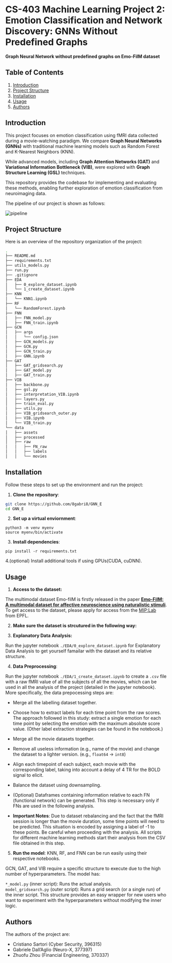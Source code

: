 # CS-403 Machine Learning Project 2: Emotion Classification and Network Discovery: GNNs Without Predefined Graphs 

**Graph Neural Network without predefined graphs on Emo-FilM dataset**

## Table of Contents
1. [Introduction](#introduction)
2. [Project Structure](#project-structure)
3. [Installation](#installation)
4. [Usage](#usage)
5. [Authors](#authors)


## Introduction

This project focuses on emotion classification using fMRI data collected during a movie-watching paradigm. We compare **Graph Neural Networks (GNNs)** with traditional machine learning models such as Random Forest and K-Nearest Neighbors (KNN).

While advanced models, including **Graph Attention Networks (GAT)** and **Variational Information Bottleneck (VIB)**, were explored with **Graph Structure Learning (GSL)** techniques.

This repository provides the codebase for implementing and evaluating these methods, enabling further exploration of emotion classification from neuroimaging data.

The pipeline of our project is shown as follows:

![pipeline](frmi_pipeline.png)


## Project Structure

Here is an overview of the repository organization of the project:

```bash
.
├── README.md
├── requirements.txt
├── utils_models.py
├── run.py
├── .gitignore
├── EDA
│   ├── 0_explore_dataset.ipynb
│   └── 1_create_dataset.ipynb
├── KNN
│   └── KNN1.ipynb
├── RF
│   └── RandomForest.ipynb
├── FNN
│   ├── FNN_model.py
│   ├── FNN_train.ipynb
├── GCN
│   ├── args
│   │   └── config.json
│   ├── GCN_models.py
│   ├── GCN.py
│   ├── GCN_train.py
│   ├── GNN.ipynb
├── GAT
│   ├── GAT_gridsearch.py
│   ├── GAT_model.py
│   ├── GAT_train.py
├── VIB
│   ├── backbone.py
│   ├── gsl.py
│   ├── interpretation_VIB.ipynb
│   ├── layers.py
│   ├── train_eval.py
│   ├── utils.py
│   ├── VIB_gridsearch_outer.py
│   ├── VIB.ipynb
│   └── VIB_train.py
└── data
│   ├── assets
│   ├── processed
│   ├── raw
│   │   ├── FN_raw
│   │   ├── labels
│   │   └── movies

```

## Installation

Follow these steps to set up the environment and run the project:

1. **Clone the repository**:

```bash
git clone https://github.com/8gabri8/GNN_E
cd GNN_E
```

2. **Set up a virtual enviornment**:
```
python3 -m venv myenv
source myenv/bin/activate
```

3. **Install dependencies**:
```
pip install -r requirements.txt
```

4.(optional) Install additional tools if using GPUs(CUDA, cuDNN).

## Usage

1. **Access to the dataset:**

The multimodal dataset Emo-filM is firstly released in the paper [**Emo-FilM: A multimodal dataset for affective neuroscience using naturalistic stimuli**](https://www.biorxiv.org/content/10.1101/2024.02.26.582043v1). To get access to the dataset, please apply for access from the [MIP:Lab](https://miplab.epfl.ch/) from EPFL.

2. **Make sure the dataset is strcutured in the following way:**

3. **Explanatory Data Analysis:**

Run the jupyter notebook ``./EDA/0_explore_dataset.ipynb`` for Explanatory Data Analysis to get yourself famailar with the dataset and its relative structure.

4. **Data Preprocessing**:

Run the jupyter notebook ``./EDA/1_create_dataset.ipynb`` to create a ``.csv`` file with a raw fMRI value of all the subjects of all the movies, which can be used in all the analysis of the project (detailed in the jupyter notebook). More specifically, the data prepocessing steps are:

- Merge all the labelling dataset together.  
- Choose how to extract labels for each time point from the raw scores.      The approach followed in this study: extract a single emotion for each time point by selecting the emotion with the maximum absolute score value. (Other label extraction strategies can be found in the notebook.)
- Merge all the movie datasets together.
- Remove all useless information (e.g., name of the movie) and change the dataset to a lighter version. (e.g., ``float64`` -> ``int8``)
- Align each timepoint of each subject, each movie with the corresponding label, taking into account a delay of 4 TR for the BOLD signal to elicit.
- Balance the dataset using downsampling.
- (Optional) Dataframes containing information relative to each FN (functional network) can be generated. This step is necessary only if FNs are used in the following analysis.

- **Important Notes**: Due to dataset rebalancing and the fact that the fMRI session is longer than the movie duration, some time points will need to be predicted. This situation is encoded by assigning a label of -1 to these points. Be careful when proceeding with the analysis. All scripts for different machine learning methods start their analysis from the CSV file obtained in this step.

5. **Run the model**: KNN, RF, and FNN can be run easily using their respective notebooks.

GCN, GAT, and VIB require a specific structure to execute due to the high number of hyperparameters. The model has:

``*_model.py`` (inner script): Runs the actual analysis.  
``model_gridsearch.py`` (outer script): Runs a grid search (or a single run) of the inner script. This structure provides an easy wrapper for new users who want to experiment with the hyperparameters without modifying the inner logic.

## Authors

The authors of the project are: 

- Cristiano Sartori (Cyber Security, 396315)   
- Gabriele Dall’Aglio (Neuro-X, 377397)  
- Zhuofu Zhou  (Financial Engineering, 370337)
